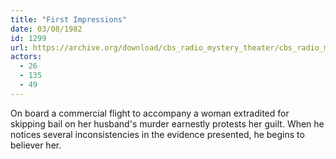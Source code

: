 ```yaml
---
title: "First Impressions"
date: 03/08/1982
id: 1299
url: https://archive.org/download/cbs_radio_mystery_theater/cbs_radio_mystery_theater-1251-1300.zip/cbs_radio_mystery_theater-1251-1300%2Fcbsrmt_1299_first_impressions.mp3
actors:
  - 26
  - 135
  - 49
---
```

On board a commercial flight to accompany a woman extradited for skipping bail on her husband's murder earnestly protests her guilt. When he notices several inconsistencies in the evidence presented, he begins to believer her.